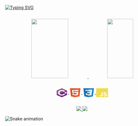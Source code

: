 
[![Typing SVG](https://readme-typing-svg.herokuapp.com?font=Fira+Code&size=23&duration=4500&pause=1000&color=6799F7&center=true&vCenter=true&width=1000&height=80&lines=Ol%C3%A1%2C+eu+sou+Leonardo+Pokrewecky+salvador%2C+Bem+Vindo)](https://github.com/leonardopokreweckysalvador)


##

<div align="center">
  <a href="https://github.com/leonardopokreweckysalvador">
  <img width="49%" height="195px" src="https://github-readme-stats.vercel.app/api?username=leonardopokreweckysalvador&show_icons=true&include_all_commits=true&count_private=true&hide_border=true&title_color=00689d&icon_color=209dd5&text_color=c9d1d9&bg_color=0d1117"/> 
  <img width="41%" height="195px" src="https://github-readme-stats.vercel.app/api/top-langs/?username=leonardopokreweckysalvador&layout=compact&hide_border=true&title_color=00689d&text_color=209dd5&bg_color=0d1117" />
</div>
  
  ##
  
<div align="center" style="display: inline_block">
  <img align="center" alt="Leo-Csharp" height="30" width="40" src="https://raw.githubusercontent.com/devicons/devicon/master/icons/csharp/csharp-original.svg">
  <img align="center" alt="Leo-HTML" height="30" width="40" src="https://raw.githubusercontent.com/devicons/devicon/master/icons/html5/html5-original.svg">
  <img align="center" alt="Leo-CSS" height="30" width="40" src="https://raw.githubusercontent.com/devicons/devicon/master/icons/css3/css3-original.svg">
  <img align="center" alt="Leo-Js" height="30" width="40" src="https://raw.githubusercontent.com/devicons/devicon/master/icons/javascript/javascript-plain.svg">

  ##
 
  <a href = "mailto:leonardo.pokrewecky@gmail.com"><img src="https://img.shields.io/badge/-Gmail-%23333?style=for-the-badge&logo=gmail&logoColor=white" target="_blank">   </a>
  <a href="https://www.linkedin.com/in/leonardopokreweckysalvador" target="_blank"><img src="https://img.shields.io/badge/-LinkedIn-%230077B5?style=for-the-badge&logo=linkedin&logoColor=white" target="_blank"></a> 
</div>
  
![Snake animation](https://github.com/leonardopokreweckysalvador/leonardopokreweckysalvador/blob/output/github-contribution-grid-snake.svg)
